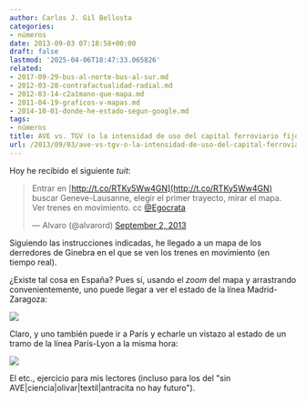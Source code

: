 ```yaml
---
author: Carlos J. Gil Bellosta
categories:
- números
date: 2013-09-03 07:18:58+00:00
draft: false
lastmod: '2025-04-06T18:47:33.065826'
related:
- 2017-09-29-bus-al-norte-bus-al-sur.md
- 2012-03-28-contrafactualidad-radial.md
- 2012-03-14-c2a1mano-que-mapa.md
- 2011-04-19-graficos-v-mapas.md
- 2014-10-01-donde-he-estado-segun-google.md
tags:
- números
title: AVE vs. TGV (o la intensidad de uso del capital ferroviario fijo)
url: /2013/09/03/ave-vs-tgv-o-la-intensidad-de-uso-del-capital-ferroviario-fijo/
---
```


Hoy he recibido el siguiente _tuit_:

>Entrar en [http://t.co/RTKy5Ww4GN](http://t.co/RTKy5Ww4GN) buscar Geneve-Lausanne, elegir el primer trayecto, mirar el mapa. Ver trenes en movimiento. cc [@Egocrata](https://twitter.com/Egocrata)
>
> — Alvaro (@alvarord) [September 2, 2013](https://twitter.com/alvarord/statuses/374544691745665024)

Siguiendo las instrucciones indicadas, he llegado a un mapa de los derredores de Ginebra en el que se ven los trenes en movimiento (en tiempo real).

¿Existe tal cosa en España? Pues sí, usando el _zoom_ del mapa y arrastrando convenientemente, uno puede llegar a ver el estado de la línea Madrid-Zaragoza:

[![](/wp-uploads/2013/09/ave_madrid.png#center)
](/wp-uploads/2013/09/ave_madrid.png#center)

Claro, y uno también puede ir a París y echarle un vistazo al estado de un tramo de la línea París-Lyon a la misma hora:

[![](/wp-uploads/2013/09/tgv_paris.png#center)
](/wp-uploads/2013/09/tgv_paris.png#center)

El etc., ejercicio para mis lectores (incluso para los del "sin AVE|ciencia|olivar|textil|antracita no hay futuro").
